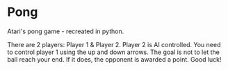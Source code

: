 # Pong
Atari's pong game - recreated in python.

There are 2 players: Player 1 & Player 2.
Player 2 is AI controlled.
You need to control player 1 using the up and down arrows.
The goal is not to let the ball reach your end. If it does, the opponent is awarded a point.
Good luck!
